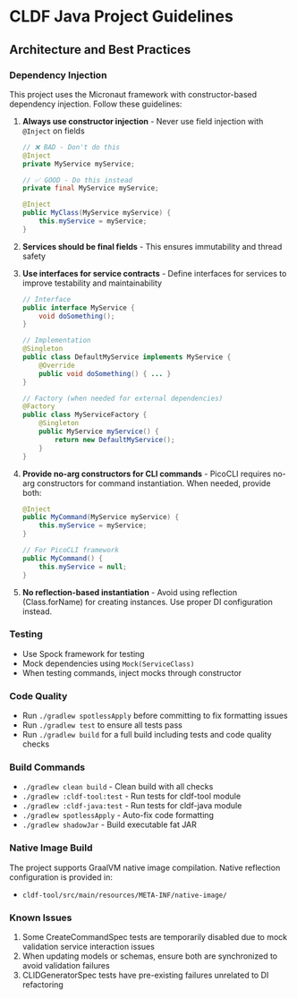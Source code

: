 # CLDF Java Project Guidelines

## Architecture and Best Practices

### Dependency Injection

This project uses the Micronaut framework with constructor-based dependency injection. Follow these guidelines:

1. **Always use constructor injection** - Never use field injection with `@Inject` on fields
   ```java
   // ❌ BAD - Don't do this
   @Inject
   private MyService myService;
   
   // ✅ GOOD - Do this instead
   private final MyService myService;
   
   @Inject
   public MyClass(MyService myService) {
       this.myService = myService;
   }
   ```

2. **Services should be final fields** - This ensures immutability and thread safety

3. **Use interfaces for service contracts** - Define interfaces for services to improve testability and maintainability
   ```java
   // Interface
   public interface MyService {
       void doSomething();
   }
   
   // Implementation
   @Singleton
   public class DefaultMyService implements MyService {
       @Override
       public void doSomething() { ... }
   }
   
   // Factory (when needed for external dependencies)
   @Factory
   public class MyServiceFactory {
       @Singleton
       public MyService myService() {
           return new DefaultMyService();
       }
   }
   ```

4. **Provide no-arg constructors for CLI commands** - PicoCLI requires no-arg constructors for command instantiation. When needed, provide both:
   ```java
   @Inject
   public MyCommand(MyService myService) {
       this.myService = myService;
   }
   
   // For PicoCLI framework
   public MyCommand() {
       this.myService = null;
   }
   ```

5. **No reflection-based instantiation** - Avoid using reflection (Class.forName) for creating instances. Use proper DI configuration instead.

### Testing

- Use Spock framework for testing
- Mock dependencies using `Mock(ServiceClass)`
- When testing commands, inject mocks through constructor

### Code Quality

- Run `./gradlew spotlessApply` before committing to fix formatting issues
- Run `./gradlew test` to ensure all tests pass
- Run `./gradlew build` for a full build including tests and code quality checks

### Build Commands

- `./gradlew clean build` - Clean build with all checks
- `./gradlew :cldf-tool:test` - Run tests for cldf-tool module
- `./gradlew :cldf-java:test` - Run tests for cldf-java module
- `./gradlew spotlessApply` - Auto-fix code formatting
- `./gradlew shadowJar` - Build executable fat JAR

### Native Image Build

The project supports GraalVM native image compilation. Native reflection configuration is provided in:
- `cldf-tool/src/main/resources/META-INF/native-image/`

### Known Issues

1. Some CreateCommandSpec tests are temporarily disabled due to mock validation service interaction issues
2. When updating models or schemas, ensure both are synchronized to avoid validation failures
3. CLIDGeneratorSpec tests have pre-existing failures unrelated to DI refactoring